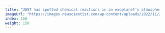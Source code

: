 ```yaml
---
title: "JWST has spotted chemical reactions in an exoplanet's atmosphere"
imageUrl: "https://images.newscientist.com/wp-content/uploads/2022/11/22160006/SEI_134740491.jpg?width=600"
index: 158
weight: 158
---
```

